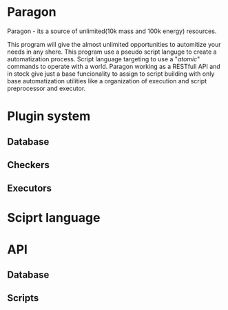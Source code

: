 # Paragon
Paragon - its a source of unlimited(10k mass and 100k energy) resources.

This program will give the almost unlimited opportunities to automitize your needs in any shere.
This program use a pseudo script languge to create a automatization process.
Script language targeting to use a "_atomic_" commands to operate with a world.
Paragon working as a RESTfull API and in stock give just a base funcionality to assign to script building with only base automatization utilities like a organization of execution and script preprocessor and executor.

# Plugin system

## Database

## Checkers

## Executors

# Sciprt language

# API

## Database

## Scripts
